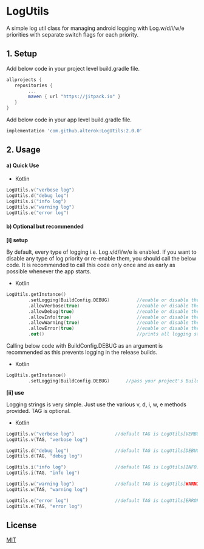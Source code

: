 # LogUtils
A simple log util class for managing android logging with Log.w/d/i/w/e priorities with separate switch flags for each priority.

## 1. Setup
Add below code in your project level build.gradle file.
```groovy
allprojects {
   repositories {
        ...
       	maven { url "https://jitpack.io" }
   }
}
```
Add below code in your app level build.gradle file.

```groovy
implementation 'com.github.alterok:LogUtils:2.0.0'
```
## 2. Usage

#### a) Quick Use
* Kotlin

```kotlin
LogUtils.v("verbose log")
LogUtils.d("debug log")
LogUtils.i("info log")
LogUtils.w("warning log")
LogUtils.e("error log")
```

#### b) Optional but recommended
**[i] setup**

By default, every type of logging i.e. Log.v/d/i/w/e is enabled. If you want to disable any type of log priority or re-enable them, you should call the below code. It is recommended to call this code only once and as early as possible whenever the app starts.
* Kotlin

```kotlin
LogUtils.getInstance()
        .setLogging(BuildConfig.DEBUG)          //enable or disable the entire logging functionality. Default value is true.
        .allowVerbose(true)                     //enable or disable the verbose logging. Default value is true.
        .allowDebug(true)                       //enable or disable the debug logging. Default value is true.
        .allowInfo(true)                        //enable or disable the info logging. Default value is true.
        .allowWarning(true)                     //enable or disable the warning logging. Default value is true.
        .allowError(true)                       //enable or disable the error logging. Default value is true.
        .out()                                  //prints all logging states in the logCat
```

Calling below code with BuildConfig.DEBUG as an argument is recommended as this prevents logging in the release builds.
* Kotlin

```kotlin
LogUtils.getInstance()
        .setLogging(BuildConfig.DEBUG)      //pass your project's BuildConfig.DEBUG flag here
```
**[ii] use**

Logging strings is very simple. Just use the various v, d, i, w, e methods provided. TAG is optional.
* Kotlin

```kotlin
LogUtils.v("verbose log")               //default TAG is LogUtils[VERBOSE]
LogUtils.v(TAG, "verbose log")

LogUtils.d("debug log")                 //default TAG is LogUtils[DEBUG]
LogUtils.d(TAG, "debug log")

LogUtils.i("info log")                  //default TAG is LogUtils[INFO]
LogUtils.i(TAG, "info log")

LogUtils.w("warning log")               //default TAG is LogUtils[WARNING]
LogUtils.w(TAG, "warning log")

LogUtils.e("error log")                 //default TAG is LogUtils[ERROR]
LogUtils.e(TAG, "error log")
```
## License
[MIT](https://choosealicense.com/licenses/mit/)
